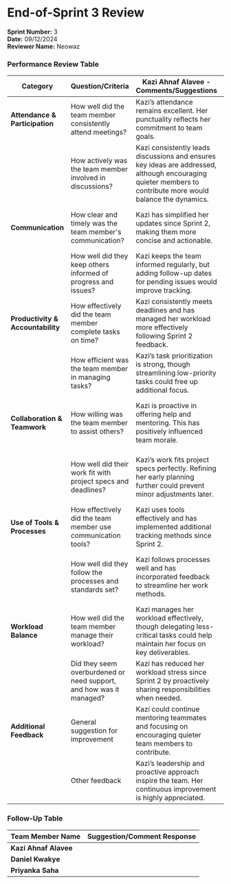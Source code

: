 # End-of-Sprint 3 Review

**Sprint Number:** 3  
**Date:** 09/12/2024  
**Reviewer Name:** Neowaz  


### Performance Review Table 

| Category                      | Question/Criteria                                     | **Kazi Ahnaf Alavee** - Comments/Suggestions | **Daniel Kwakye** - Comments/Suggestions | **Priyanka Saha** - Comments/Suggestions |
|-------------------------------|-------------------------------------------------------|---------------------------------------------|------------------------------------------|------------------------------------------|
| **Attendance & Participation**| How well did the team member consistently attend meetings? | Kazi’s attendance remains excellent. Her punctuality reflects her commitment to team goals. | Daniel has been punctual but could aim to engage earlier in meetings to help with smoother starts. | Priyanka’s dependable attendance sets a great standard for the team. Her enthusiasm during meetings is appreciated. |
|                               | How actively was the team member involved in discussions? | Kazi consistently leads discussions and ensures key ideas are addressed, although encouraging quieter members to contribute more would balance the dynamics. | Daniel provides valuable input when engaged. Asking more questions during discussions would enhance overall team problem-solving. | Priyanka’s insights drive clarity in discussions, though taking a stronger stance on strategic ideas could inspire deeper collaboration. |
| **Communication**            | How clear and timely was the team member's communication? | Kazi has simplified her updates since Sprint 2, making them more concise and actionable. | Daniel communicates clearly, but including blockers earlier would allow the team to assist faster. | Priyanka continues to communicate effectively, ensuring updates are always detailed and actionable. |
|                               | How well did they keep others informed of progress and issues? | Kazi keeps the team informed regularly, but adding follow-up dates for pending issues would improve tracking. | Daniel provides updates consistently but could improve with quicker feedback on blockers or delays. | Priyanka consistently ensures the team is up-to-date, setting an example for effective communication. |
| **Productivity & Accountability** | How effectively did the team member complete tasks on time? | Kazi consistently meets deadlines and has managed her workload more effectively following Sprint 2 feedback. | Daniel delivers work on time, but using smaller milestones could ease pressure and improve pacing. | Priyanka’s timely and high-quality delivery remains a key strength for the team. |
|                               | How efficient was the team member in managing tasks?      | Kazi’s task prioritization is strong, though streamlining low-priority tasks could free up additional focus. | Daniel efficiently manages tasks but could balance overlapping deadlines more effectively. | Priyanka’s workload is well-managed, and her consistency continues to shine through. |
| **Collaboration & Teamwork**  | How willing was the team member to assist others?         | Kazi is proactive in offering help and mentoring. This has positively influenced team morale. | Daniel is approachable and has stepped up in assisting teammates during complex problem-solving sessions. | Priyanka’s willingness to help is unmatched, often going beyond her responsibilities to ensure team success. |
|                               | How well did their work fit with project specs and deadlines? | Kazi’s work fits project specs perfectly. Refining her early planning further could prevent minor adjustments later. | Daniel aligns his work well with requirements, though occasional spec clarifications would help ensure smoother outcomes. | Priyanka’s meticulous approach ensures her work not only meets but often exceeds expectations. |
| **Use of Tools & Processes**  | How effectively did the team member use communication tools? | Kazi uses tools effectively and has implemented additional tracking methods since Sprint 2. | Daniel uses tools efficiently, though regular updates to shared platforms would improve transparency. | Priyanka’s thorough use of tools ensures seamless collaboration and tracking of team progress. |
|                               | How well did they follow the processes and standards set?      | Kazi follows processes well and has incorporated feedback to streamline her work methods. | Daniel adheres to processes consistently but could double-check for minor deviations to ensure standards are fully met. | Priyanka remains consistent in following all processes and is a role model for maintaining quality standards. |
| **Workload Balance**          | How well did the team member manage their workload?        | Kazi manages her workload effectively, though delegating less-critical tasks could help maintain her focus on key deliverables. | Daniel balances his workload well, though refining task timelines earlier could reduce last-minute pressure. | Priyanka balances her workload seamlessly and ensures consistent delivery of high-quality work. |
|                               | Did they seem overburdened or need support, and how was it managed? | Kazi has reduced her workload stress since Sprint 2 by proactively sharing responsibilities when needed. | Daniel occasionally takes on overlapping tasks but has been more proactive in seeking support this sprint. | Priyanka shows no signs of overburdening and maintains a steady pace, even under tight deadlines. |
| **Additional Feedback**       | General suggestion for improvement                   | Kazi could continue mentoring teammates and focusing on encouraging quieter team members to contribute. | Daniel could take ownership of more strategic tasks to showcase leadership skills. | Priyanka could explore ways to automate repetitive tasks, freeing time for higher-impact activities. |
|                               | Other feedback                                   | Kazi’s leadership and proactive approach inspire the team. Her continuous improvement is highly appreciated. | Daniel’s positive energy and willingness to improve have enhanced team morale. | Priyanka’s reliability and proactive engagement remain instrumental to the team’s overall success. |

### Follow-Up Table 

| Team Member Name       | Suggestion/Comment Response                |
|------------------------|--------------------------------------------|
| **Kazi Ahnaf Alavee**  |                                            |
| **Daniel Kwakye**      |                                            |
| **Priyanka Saha**      |                                            |
